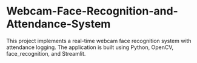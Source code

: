 # Webcam-Face-Recognition-and-Attendance-System
This project implements a real-time webcam face recognition system with attendance logging. The application is built using Python, OpenCV, face_recognition, and Streamlit.
